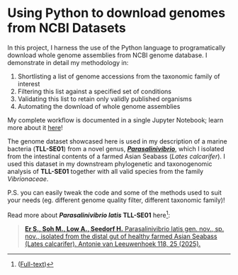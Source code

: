 # Using Python to download genomes from NCBI Datasets

In this project, I harness the use of the Python language to programatically download whole genome assemblies from NCBI genome database.
I demonstrate in detail my methodology in:
1. Shortlisting a list of genome accessions from the taxonomic family of interest
2. Filtering this list against a specified set of conditions
3. Validating this list to retain only validly published organisms
4. Automating the download of whole genome assemblies

My complete workflow is documented in a single Jupyter Notebook; learn more about it [here](ncbi_datasets.ipynb)!

The genome dataset showcased here is used in my description of a marine bacteria (**TLL-SE01**) from a novel genus, [***Parasalinivibrio***](https://lpsn.dsmz.de/genus/parasalinivibrio), which I isolated from the intestinal contents of a farmed Asian Seabass (*Lates calcarifer*). I used this dataset in my downstream phylogenetic and taxonogenomic analysis of **TLL-SE01** together with all valid species from the family *Vibrionaceae*. 

P.S. you can easily tweak the code and some of the methods used to suit your needs (eg. different genome quality filter, different taxonomic family)!


Read more about ***Parasalinivibrio latis* TLL-SE01** here[^1]:
> [**Er S., Soh M., Low A., Seedorf H.** Parasalinivibrio latis gen. nov., sp. nov., isolated from the distal gut of healthy farmed Asian Seabass (Lates calcarifer). Antonie van Leeuwenhoek 118, 25 (2025).](https://doi.org/10.1007/s10482-024-02036-x)

[^1]: ([Full-text](https://www.researchgate.net/publication/385683854_Parasalinivibrio_latis_gen_nov_sp_nov_isolated_from_the_distal_gut_of_healthy_farmed_Asian_Seabass_Lates_calcarifer#fullTextFileContent))
